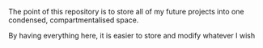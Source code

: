 The point of this repository is to store all of my future projects into one condensed, compartmentalised space.

By having everything here, it is easier to store and modify whatever I wish
